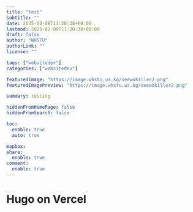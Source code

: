 ```yaml
---
title: "test"
subtitle: ""
date: 2025-02-09T11:20:38+08:00
lastmod: 2025-02-09T11:20:38+08:00
draft: false
author: "WHSTU"
authorLink: ""
license: ""

tags: ["websitedev"]
categories: ["websitedev"]

featuredImage: "https://image.whstu.us.kg/seewokiller2.png"
featuredImagePreview: "https://image.whstu.us.kg/seewokiller2.png"

summary: testing

hiddenFromHomePage: false
hiddenFromSearch: false

toc:
  enable: true
  auto: true

mapbox:
share:
  enable: true
comment:
  enable: true
---
```


# Hugo on Vercel
